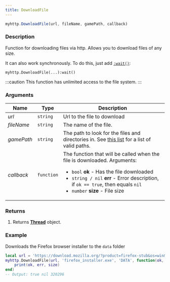 ```yaml
---
title: DownloadFile
---
```


```jsx
myhttp.DownloadFile(url, fileName, gamePath, callback)
```

### Description
Function for downloading files via http.
Allows you to download files of any size.

It can also work synchronously. To do this, just add [`:wait()`](../thread/wait):
```
myhttp.DownloadFile(...):wait()
```

:::caution
This function has unlimited access to the file system.
:::

### Arguments
|Name |Type |Description |
--- | --- | ---
|*url*|`string`|Url to the file to download|
|*fileName*|`string`|The name of the file.|
|*gamePath*|`string`|The path to look for the files and directories in. See [this list](https://wiki.facepunch.com/gmod/File_Search_Paths) for a list of valid paths.|
|*callback*|`function`|The function that will be called when the file is downloaded. Arguments: <ul><li>`bool` **ok** - Has the file downloaded</li><li>`string / nil` **err** - Error description, if `ok == true`, then equals `nil` </li><li>`number` **size** - File size</li></ul>|

### Returns
1. Returns [**Thread**](../libs/threading#object-thread) object.

### Example
Downloads the Firefox browser installer to the `data` folder
```lua
local url = 'https://download.mozilla.org/?product=firefox-stub&os=win&lang=ru'
myhttp.DownloadFile(url, 'firefox_installer.exe', 'DATA', function(ok, err, size)
    print(ok, err, size)
end)
-- Output: true nil 320296
```